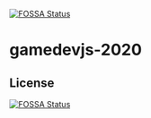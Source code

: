 [![FOSSA Status](https://app.fossa.io/api/projects/git%2Bgithub.com%2FRyuno-Ki%2Fgamedevjs-2020.svg?type=shield)](https://app.fossa.io/projects/git%2Bgithub.com%2FRyuno-Ki%2Fgamedevjs-2020?ref=badge_shield)

# gamedevjs-2020

## License
[![FOSSA Status](https://app.fossa.io/api/projects/git%2Bgithub.com%2FRyuno-Ki%2Fgamedevjs-2020.svg?type=large)](https://app.fossa.io/projects/git%2Bgithub.com%2FRyuno-Ki%2Fgamedevjs-2020?ref=badge_large)